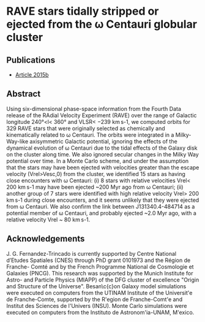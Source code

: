 RAVE stars tidally stripped or ejected from the ω Centauri globular cluster
============================================================================

Publications
----

* [Article 2015b](http://adsabs.harvard.edu/abs/2015A%26A...583A..76F)



Abstract
---

Using six-dimensional phase-space information from the Fourth Data release of the RAdial Velocity Experiment (RAVE) over the range of Galactic longitude 240°<l< 360° and VLSR< −239 km s-1, we computed orbits for 329 RAVE stars that were originally selected as chemically and kinematically related to ω Centauri. The orbits were integrated in a Milky-Way-like axisymmetric Galactic potential, ignoring the effects of the dynamical evolution of ω Centauri due to the tidal effects of the Galaxy disk on the cluster along time. We also ignored secular changes in the Milky Way potential over time. In a Monte Carlo scheme, and under the assumption that the stars may have been ejected with velocities greater than the escape velocity (Vrel>Vesc,0) from the cluster, we identified 15 stars as having close encounters with ω Centauri: (i) 8 stars with relative velocities Vrel< 200 km s-1 may have been ejected ~200 Myr ago from ω Centauri; (ii) another group of 7 stars were identified with high relative velocity Vrel> 200 km s-1 during close encounters, and it seems unlikely that they were ejected from ω Centauri. We also confirm the link between J131340.4-484714 as a potential member of ω Centauri, and probably ejected ~2.0 Myr ago, with a relative velocity Vrel ~ 80 km s-1. 

Acknowledgements
---

J. G. Fernandez-Trincado is currently supported by Centre National d’Etudes Spatiales (CNES) through PhD grant 0101973 and the Région de Franche- Comté and by the French Programme National de Cosmologie et Galaxies (PNCG). This research was supported by the Munich Institute for Astro- and Particle Physics (MIAPP) of the DFG cluster of excellence "Origin and Structure of the Universe". Besan\c{c}on Galaxy model simulations were executed on computers from the UTINAM Institute of the Universit\'e de Franche-Comte, supported by the R\'egion de Franche-Comt\'e and Institut des Sciences de l'Univers (INSU). Monte Carlo simulations were executed on computers from the Instituto de Astronom\'ia-UNAM, M\'exico.
